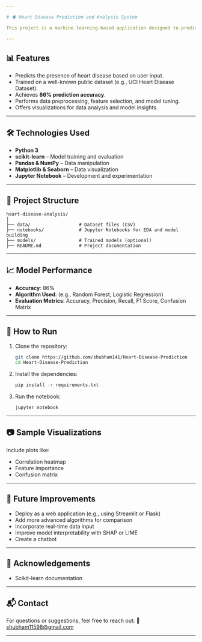 ```yaml
---

# 🫀 Heart Disease Prediction and Analysis System

This project is a machine learning-based application designed to predict the likelihood of heart disease using clinical and demographic data. By analyzing key health indicators, the model helps in early diagnosis and risk assessment of cardiovascular conditions. The system achieves an **accuracy of 86%**, providing a reliable tool for both medical professionals and health-conscious individuals.

---
```


## 📊 Features

* Predicts the presence of heart disease based on user input.
* Trained on a well-known public dataset (e.g., UCI Heart Disease Dataset).
* Achieves **86% prediction accuracy**.
* Performs data preprocessing, feature selection, and model tuning.
* Offers visualizations for data analysis and model insights.

---

## 🛠️ Technologies Used

* **Python 3**
* **scikit-learn** – Model training and evaluation
* **Pandas & NumPy** – Data manipulation
* **Matplotlib & Seaborn** – Data visualization
* **Jupyter Notebook** – Development and experimentation

---

## 📁 Project Structure

```
heart-disease-analysis/
│
├── data/                  # Dataset files (CSV)
├── notebooks/             # Jupyter Notebooks for EDA and model building
├── models/                # Trained models (optional)
├── README.md              # Project documentation

```

---

## 📈 Model Performance

* **Accuracy**: 86%
* **Algorithm Used**: (e.g., Random Forest, Logistic Regression)
* **Evaluation Metrics**: Accuracy, Precision, Recall, F1 Score, Confusion Matrix

---

## 🧪 How to Run

1. Clone the repository:

   ```bash
   git clone https://github.com/shubham141/Heart-Disease-Prediction
   cd Heart-Disease-Prediction
   ```

2. Install the dependencies:

   ```bash
   pip install -r requirements.txt
   ```

3. Run the notebook:

   ```bash
   jupyter notebook
   ```

---

## 📷 Sample Visualizations

Include plots like:

* Correlation heatmap
* Feature importance
* Confusion matrix

---

## 🧠 Future Improvements

* Deploy as a web application (e.g., using Streamlit or Flask)
* Add more advanced algorithms for comparison
* Incorporate real-time data input
* Improve model interpretability with SHAP or LIME
* Create a chatbot

---

## 🙌 Acknowledgements

* Scikit-learn documentation


---

## 📬 Contact

For questions or suggestions, feel free to reach out:
📧 [shubham11598@gmail.com](mailto:shubham11598@gmail.com)


---


